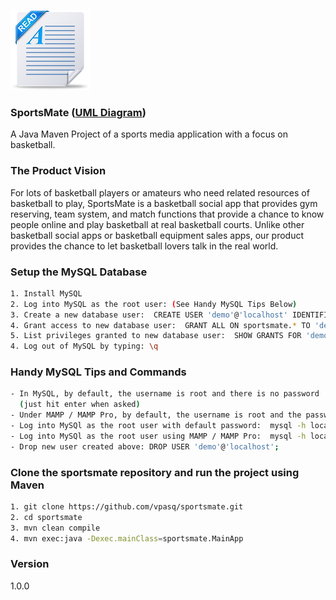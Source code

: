 ![Readme image](readme.png)

### SportsMate ([UML Diagram](https://github.com/vpasq/sportsmate/blob/master/SportsMate_UML.pdf)) 
A Java Maven Project of a sports media application with a focus on basketball.

### The Product Vision 
For lots of basketball players or amateurs who need related resources of basketball to play, 
SportsMate is a basketball social app that provides gym reserving, team system, and match 
functions that provide a chance to know people online and play basketball at real basketball courts. 
Unlike other basketball social apps or basketball equipment sales apps, our product provides the 
chance to let basketball lovers talk in the real world. 

### Setup the MySQL Database
```bash
1. Install MySQL
2. Log into MySQL as the root user: (See Handy MySQL Tips Below)
3. Create a new database user:  CREATE USER 'demo'@'localhost' IDENTIFIED BY 'demo';
4. Grant access to new database user:  GRANT ALL ON sportsmate.* TO 'demo'@'localhost';
5. List privileges granted to new database user:  SHOW GRANTS FOR 'demo'@'localhost';  
4. Log out of MySQL by typing: \q
```

### Handy MySQL Tips and Commands
```bash
- In MySQL, by default, the username is root and there is no password
  (just hit enter when asked)
- Under MAMP / MAMP Pro, by default, the username is root and the password is root
- Log into MySQl as the root user with default password:  mysql -h localhost -u root -p
- Log into MySQl as the root user using MAMP / MAMP Pro:  mysql -h localhost -u root -proot
- Drop new user created above: DROP USER 'demo'@'localhost';
```


### Clone the sportsmate repository and run the project using Maven
```bash
1. git clone https://github.com/vpasq/sportsmate.git
2. cd sportsmate
3. mvn clean compile
4. mvn exec:java -Dexec.mainClass=sportsmate.MainApp
```

### Version
1.0.0


